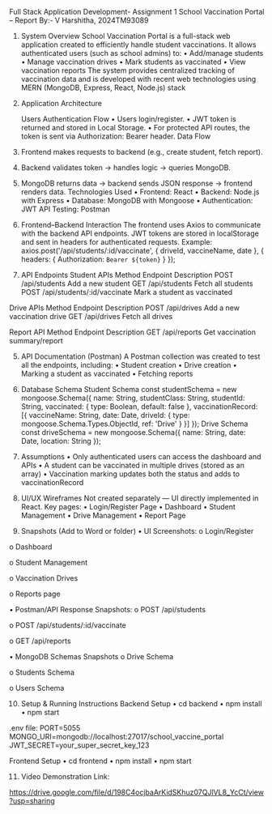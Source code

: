 Full Stack Application Development- Assignment 1
School Vaccination Portal – Report
By:- V Harshitha, 2024TM93089


1.	System Overview
School Vaccination Portal is a full-stack web application created to efficiently handle student vaccinations. It allows authenticated users (such as school admins) to:
•	Add/manage students
•	Manage vaccination drives
•	Mark students as vaccinated
•	View vaccination reports
The system provides centralized tracking of vaccination data and is developed with recent web technologies using MERN (MongoDB, Express, React, Node.js) stack
2. Application Architecture

     
 	Users 
Authentication Flow
•	Users login/register.
•	JWT token is returned and stored in Local Storage.
•	For protected API routes, the token is sent via Authorization: Bearer <token> header.
Data Flow
1.	Frontend makes requests to backend (e.g., create student, fetch report).
2.	Backend validates token → handles logic → queries MongoDB.
3.	MongoDB returns data → backend sends JSON response → frontend renders data.
Technologies Used
•	Frontend: React
•	Backend: Node.js with Express
•	Database: MongoDB with Mongoose
•	Authentication: JWT
API Testing: Postman

3. Frontend–Backend Interaction
The frontend uses Axios to communicate with the backend API endpoints. JWT tokens are stored in localStorage and sent in headers for authenticated requests.
Example:
axios.post('/api/students/:id/vaccinate', { driveId, vaccineName, date }, {
  headers: { Authorization: `Bearer ${token}` }
});

4. API Endpoints
Student APIs
Method	Endpoint	Description
POST	/api/students	Add a new student
GET	/api/students	Fetch all students
POST	/api/students/:id/vaccinate	Mark a student as vaccinated


Drive APIs
Method	Endpoint	Description
POST	/api/drives	Add a new vaccination drive
GET	/api/drives	Fetch all drives

Report API
Method	Endpoint	Description
GET	/api/reports	Get vaccination summary/report


5. API Documentation (Postman)
A Postman collection was created to test all the endpoints, including:
•	Student creation
•	Drive creation
•	Marking a student as vaccinated
•	Fetching reports

6. Database Schema
Student Schema
const studentSchema = new mongoose.Schema({
  name: String,
  studentClass: String,
  studentId: String,
  vaccinated: { type: Boolean, default: false },
  vaccinationRecord: [{
    vaccineName: String,
    date: Date,
    driveId: { type: mongoose.Schema.Types.ObjectId, ref: 'Drive' }
  }]
});
Drive Schema
const driveSchema = new mongoose.Schema({
  name: String,
  date: Date,
  location: String
});

7. Assumptions
•	Only authenticated users can access the dashboard and APIs
•	A student can be vaccinated in multiple drives (stored as an array)
•	Vaccination marking updates both the status and adds to vaccinationRecord

8. UI/UX Wireframes
Not created separately — UI directly implemented in React. Key pages:
•	Login/Register Page
•	Dashboard
•	Student Management
•	Drive Management
•	Report Page

9. Snapshots (Add to Word or folder)
•	UI Screenshots:
o	Login/Register
 
 
o	Dashboard
 
o	Student Management
 
o	Vaccination Drives
 
o	Reports page
 
 

•	 Postman/API Response Snapshots:
o	POST /api/students
 
 

 
o	POST /api/students/:id/vaccinate
 
o	GET /api/reports
 

•	MongoDB Schemas Snapshots
o	Drive Schema

 

o	Students Schema




 
o	Users Schema

 


10. Setup & Running Instructions
Backend Setup
•	cd backend
•	npm install
•	npm start

.env file:
PORT=5055
MONGO_URI=mongodb://localhost:27017/school_vaccine_portal
JWT_SECRET=your_super_secret_key_123

Frontend Setup
•	cd frontend
•	npm install
•	npm start



11. Video Demonstration Link:

https://drive.google.com/file/d/198C4ocjbaArKidSKhuz07QJlVL8_YcCt/view?usp=sharing
